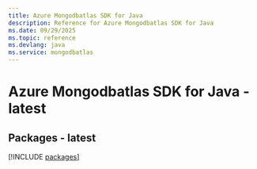 ```yaml
---
title: Azure Mongodbatlas SDK for Java
description: Reference for Azure Mongodbatlas SDK for Java
ms.date: 09/29/2025
ms.topic: reference
ms.devlang: java
ms.service: mongodbatlas
---
```

# Azure Mongodbatlas SDK for Java - latest
## Packages - latest
[!INCLUDE [packages](mongodbatlas-index.md)]